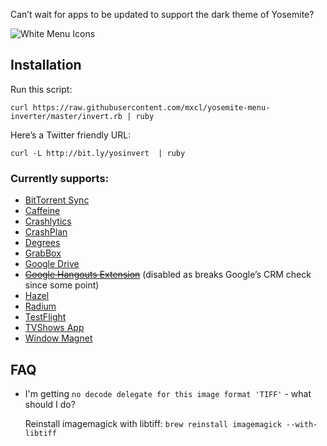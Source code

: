 Can’t wait for apps to be updated to support the dark theme of Yosemite?

![White Menu Icons](http://methylblue.com/junk/yosinvert.png)

## Installation

Run this script:

    curl https://raw.githubusercontent.com/mxcl/yosemite-menu-inverter/master/invert.rb | ruby

Here’s a Twitter friendly URL:

    curl -L http://bit.ly/yosinvert  | ruby

### Currently supports:

* [BitTorrent Sync](http://www.getsync.com/)
* [Caffeine](http://lightheadsw.com/caffeine/)
* [Crashlytics](https://try.crashlytics.com/)
* [CrashPlan](http://www.code42.com/crashplan/)
* [Degrees](https://itunes.apple.com/us/app/degrees/id430173763?mt=12)
* [GrabBox](http://grabbox.devsoft.no/)
* [Google Drive](http://drive.google.com)
* ~~[Google Hangouts Extension](https://chrome.google.com/webstore/detail/hangouts/nckgahadagoaajjgafhacjanaoiihapd?hl=en)~~ (disabled as breaks Google’s CRM check since some point)
* [Hazel](http://www.noodlesoft.com/hazel.php)
* [Radium](http://catpigstudios.com/)
* [TestFlight](https://www.testflightapp.com/)
* [TVShows App](http://tvshowsapp.com/)
* [Window Magnet](http://magnet.crowdcafe.com/)

## FAQ

* I'm getting `no decode delegate for this image format 'TIFF'` - what should I do?

    Reinstall imagemagick with libtiff: `brew reinstall imagemagick --with-libtiff`
